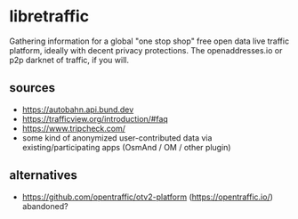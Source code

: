 # libretraffic

Gathering information for a global "one stop shop" free open data live traffic platform, ideally with decent privacy protections. The openaddresses.io or p2p darknet of traffic, if you will.

## sources

- https://autobahn.api.bund.dev
- https://trafficview.org/introduction/#faq
- https://www.tripcheck.com/
- some kind of anonymized user-contributed data via existing/participating apps (OsmAnd / OM / other plugin)

## alternatives

- https://github.com/opentraffic/otv2-platform (https://opentraffic.io/) abandoned?
